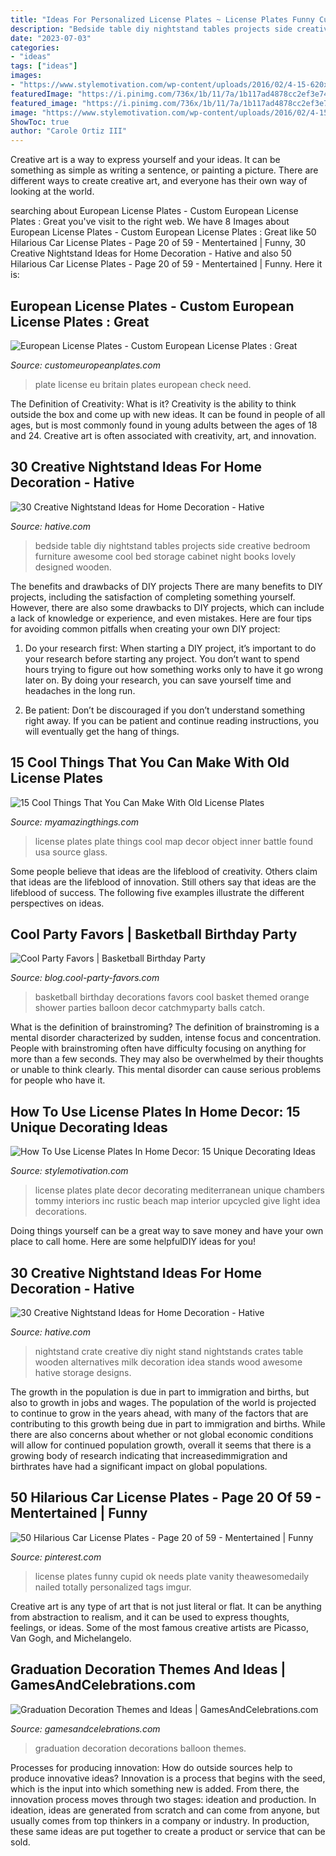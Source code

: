 ```yaml
---
title: "Ideas For Personalized License Plates ~ License Plates Funny Cupid Ok Needs Plate Vanity Theawesomedaily Nailed Totally Personalized Tags Imgur"
description: "Bedside table diy nightstand tables projects side creative bedroom furniture awesome cool bed storage cabinet night books lovely designed wooden"
date: "2023-07-03"
categories:
- "ideas"
tags: ["ideas"]
images:
- "https://www.stylemotivation.com/wp-content/uploads/2016/02/4-15-620x422.jpg"
featuredImage: "https://i.pinimg.com/736x/1b/11/7a/1b117ad4878cc2ef3e7404486453ea0c--funny-license-plates-funny-pics.jpg"
featured_image: "https://i.pinimg.com/736x/1b/11/7a/1b117ad4878cc2ef3e7404486453ea0c--funny-license-plates-funny-pics.jpg"
image: "https://www.stylemotivation.com/wp-content/uploads/2016/02/4-15-620x422.jpg"
ShowToc: true
author: "Carole Ortiz III"
---
```



Creative art is a way to express yourself and your ideas. It can be something as simple as writing a sentence, or painting a picture. There are different ways to create creative art, and everyone has their own way of looking at the world.

	

		
searching about European License Plates - Custom European License Plates : Great you've visit to the right web. We have 8 Images about European License Plates - Custom European License Plates : Great like 50 Hilarious Car License Plates - Page 20 of 59 - Mentertained | Funny, 30 Creative Nightstand Ideas for Home Decoration - Hative and also 50 Hilarious Car License Plates - Page 20 of 59 - Mentertained | Funny. Here it is:
		
    
## European License Plates - Custom European License Plates : Great

<img loading=lazy src="https://www.customeuropeanplates.com/images/great-britain-eu-sidebar-large.jpg" onerror="this.onerror=null;this.src='https://tse1.mm.bing.net/th?id=OIP.4cd3yN777knERVGQ4VqgRAHaP3&amp;pid=15.1';" alt="European License Plates - Custom European License Plates : Great">

_Source: customeuropeanplates.com_

>plate license eu britain plates european check need. 

	

The Definition of Creativity: What is it?
Creativity is the ability to think outside the box and come up with new ideas. It can be found in people of all ages, but is most commonly found in young adults between the ages of 18 and 24. Creative art is often associated with creativity, art, and innovation.

    
## 30 Creative Nightstand Ideas For Home Decoration - Hative

<img loading=lazy src="https://hative.com/wp-content/uploads/2014/06/nightstand-ideas/12-night-stand-ideas.jpg" onerror="this.onerror=null;this.src='https://tse4.mm.bing.net/th?id=OIP.i-WmWbvAXQsNV8NQzuYPawHaLH&amp;pid=15.1';" alt="30 Creative Nightstand Ideas for Home Decoration - Hative">

_Source: hative.com_

>bedside table diy nightstand tables projects side creative bedroom furniture awesome cool bed storage cabinet night books lovely designed wooden. 

	

The benefits and drawbacks of DIY projects
There are many benefits to DIY projects, including the satisfaction of completing something yourself. However, there are also some drawbacks to DIY projects, which can include a lack of knowledge or experience, and even mistakes. Here are four tips for avoiding common pitfalls when creating your own DIY project:
1. Do your research first: When starting a DIY project, it’s important to do your research before starting any project. You don’t want to spend hours trying to figure out how something works only to have it go wrong later on. By doing your research, you can save yourself time and headaches in the long run.

2. Be patient: Don’t be discouraged if you don’t understand something right away. If you can be patient and continue reading instructions, you will eventually get the hang of things.

    
## 15 Cool Things That You Can Make With Old License Plates

<img loading=lazy src="https://myamazingthings.com/wp-content/uploads/2017/05/license-plate-diy-1.jpg" onerror="this.onerror=null;this.src='https://tse1.mm.bing.net/th?id=OIP.HAb5P9_4vZgDe1ku80D6BwHaFi&amp;pid=15.1';" alt="15 Cool Things That You Can Make With Old License Plates">

_Source: myamazingthings.com_

>license plates plate things cool map decor object inner battle found usa source glass. 

	

Some people believe that ideas are the lifeblood of creativity. Others claim that ideas are the lifeblood of innovation. Still others say that ideas are the lifeblood of success. The following five examples illustrate the different perspectives on ideas.

    
## Cool Party Favors | Basketball Birthday Party

<img loading=lazy src="http://blog.cool-party-favors.com/wp-content/uploads/2012/09/Basketball-Party-Decorations2-682x1024.jpg" onerror="this.onerror=null;this.src='https://tse2.mm.bing.net/th?id=OIP.zrB_BWDDPWXNmrVVRH4FfgHaLH&amp;pid=15.1';" alt="Cool Party Favors | Basketball Birthday Party">

_Source: blog.cool-party-favors.com_

>basketball birthday decorations favors cool basket themed orange shower parties balloon decor catchmyparty balls catch. 

	

What is the definition of brainstroming?
The definition of brainstroming is a mental disorder characterized by sudden, intense focus and concentration. People with brainstroming often have difficulty focusing on anything for more than a few seconds. They may also be overwhelmed by their thoughts or unable to think clearly. This mental disorder can cause serious problems for people who have it.

    
## How To Use License Plates In Home Decor: 15 Unique Decorating Ideas

<img loading=lazy src="https://www.stylemotivation.com/wp-content/uploads/2016/02/4-15-620x422.jpg" onerror="this.onerror=null;this.src='https://tse4.mm.bing.net/th?id=OIP.Tt3oyJcaz9azkhAUBhsBeAHaFC&amp;pid=15.1';" alt="How To Use License Plates In Home Decor: 15 Unique Decorating Ideas">

_Source: stylemotivation.com_

>license plates plate decor decorating mediterranean unique chambers tommy interiors inc rustic beach map interior upcycled give light idea decorations. 

	

Doing things yourself can be a great way to save money and have your own place to call home. Here are some helpfulDIY ideas for you!

    
## 30 Creative Nightstand Ideas For Home Decoration - Hative

<img loading=lazy src="https://hative.com/wp-content/uploads/2014/06/nightstand-ideas/19-nightstand-designs.jpg" onerror="this.onerror=null;this.src='https://tse3.mm.bing.net/th?id=OIP.p6G4f9txlE2wiEE6wVUWtgHaLu&amp;pid=15.1';" alt="30 Creative Nightstand Ideas for Home Decoration - Hative">

_Source: hative.com_

>nightstand crate creative diy night stand nightstands crates table wooden alternatives milk decoration idea stands wood awesome hative storage designs. 

	

The growth in the population is due in part to immigration and births, but also to growth in jobs and wages.
The population of the world is projected to continue to grow in the years ahead, with many of the factors that are contributing to this growth being due in part to immigration and births. While there are also concerns about whether or not global economic conditions will allow for continued population growth, overall it seems that there is a growing body of research indicating that increasedimmigration and birthrates have had a significant impact on global populations.

    
## 50 Hilarious Car License Plates - Page 20 Of 59 - Mentertained | Funny

<img loading=lazy src="https://i.pinimg.com/736x/1b/11/7a/1b117ad4878cc2ef3e7404486453ea0c--funny-license-plates-funny-pics.jpg" onerror="this.onerror=null;this.src='https://tse2.mm.bing.net/th?id=OIP.__Rv-yqB3ZFibtSyZXyNSwEgDY&amp;pid=15.1';" alt="50 Hilarious Car License Plates - Page 20 of 59 - Mentertained | Funny">

_Source: pinterest.com_

>license plates funny cupid ok needs plate vanity theawesomedaily nailed totally personalized tags imgur. 

	

Creative art is any type of art that is not just literal or flat. It can be anything from abstraction to realism, and it can be used to express thoughts, feelings, or ideas. Some of the most famous creative artists are Picasso, Van Gogh, and Michelangelo.

    
## Graduation Decoration Themes And Ideas | GamesAndCelebrations.com

<img loading=lazy src="http://www.gamesandcelebrations.com/wp-content/uploads/2017/03/Graduation-Balloon-Decorations.jpg" onerror="this.onerror=null;this.src='https://tse1.mm.bing.net/th?id=OIP.nqptYx7Ei2H_Dl_zASBrBwHaOR&amp;pid=15.1';" alt="Graduation Decoration Themes and Ideas | GamesAndCelebrations.com">

_Source: gamesandcelebrations.com_

>graduation decoration decorations balloon themes. 

	

Processes for producing innovation: How do outside sources help to produce innovative ideas?
Innovation is a process that begins with the seed, which is the input into which something new is added. From there, the innovation process moves through two stages: ideation and production. In ideation, ideas are generated from scratch and can come from anyone, but usually comes from top thinkers in a company or industry. In production, these same ideas are put together to create a product or service that can be sold.

